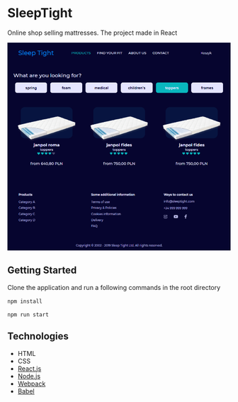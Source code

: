 # SleepTight

Online shop selling mattresses. The project made in React

<img src="https://github.com/iasynetska/SleepTight/blob/master/public/mainPage.png" width="600">

## Getting Started

Clone the application and run a following commands in the root directory

```
npm install
```
```
npm run start
```

## Technologies

* HTML
* CSS
* [React.js](https://reactjs.org/)
* [Node.js](https://nodejs.org/en/)
* [Webpack](https://webpack.js.org/)
* [Babel](https://babeljs.io/)
